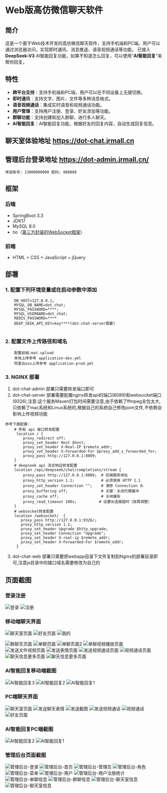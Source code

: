 # Web版高仿微信聊天软件

## 简介

这是一个基于Web技术开发的高仿微信聊天软件，支持手机端和PC端。用户可以通过浏览器访问，实现即时通讯、消息推送、语音视频通话等功能。
已接入 **DeepSeek-V3** AI智能回复功能，如果不知道怎么回复，可以使用"**AI智能回复**"来帮你回复。

## 特性

- **跨平台支持**：支持手机端和PC端，用户可以在不同设备上无缝切换。
- **即时通讯**：支持文字、图片、文件等多种消息格式。
- **语音视频通话**：集成实时语音和视频通话功能。
- **用户管理**：支持用户注册、登录、好友添加等功能。
- **群聊功能**：支持创建和加入群聊，进行多人聊天。
- **AI智能回复**：AI智能回复功能，根据好友的回复内容，自动生成回复信息。

## 聊天室体验地址  https://dot-chat.jrmall.cn
## 管理后台登录地址  https://dot-admin.jrmall.cn/ 
   `体验账号: 13000000000 密码: 888888`

## 框架

### 后端

- SpringBoot 3.3
- JDK17
- MySQL 8.0
- tio（[第三方封装的WebSocket框架](https://gitee.com/tywo45/t-io)）

### 前端

- HTML + CSS + JavaScript + jQuery

## 部署

### 1. 配置下列环境变量或在启动参数中添加
```
    DB_HOST=127.0.0.1;
    MYSQL_DB_NAME=dot_chat;
    MYSQL_PASSWORD=****;
    MYSQL_USERNAME=dot_chat;
    REDIS_PASSWORD=****
    DEEP_SEEK_API_KEY=key****(dot-chat-server需要)
    
```
### 2. 配置文件上传路径和域名
```
    配置前缀:mat.upload
    本地上传参考 application-dev.yml
    阿里云oss上传参考 application-prod.yml
```
### 3. NGINX 部署

1. dot-chat-admin 部署只需要转发端口即可
2. dot-chat-server 部署需要配置nginx转发api的端口(8089)和websocket端口(9326),注意:这个服务Maven打包时间需要注意,由于依赖了ffmpeg全包太大,只依赖了mac系统和Linux系统的,根据自己的系统自己修改pom文件,不依赖会影响上传视频功能
```
参考下面配置:
    # 所有 api 接口转发配置
     location / {
    	proxy_redirect off;
    	proxy_set_header Host $host;
    	proxy_set_header X-Real-IP $remote_addr;
    	proxy_set_header X-Forwarded-For $proxy_add_x_forwarded_for;
        proxy_pass http://127.0.0.1:8089; 
    }
    # deepseek api 流式响应转发配置
    location /api/deepseek/chat/completions/stream {
        proxy_pass http://127.0.0.1:8089;  # 后端服务地址
        proxy_http_version 1.1;            # 必须使用 HTTP 1.1
        proxy_set_header Connection "";    # 清除 Connection 头
        proxy_buffering off;               # 关键：关闭代理缓冲
        proxy_cache off;                   # 关闭缓存
        proxy_read_timeout 100s;          # 设置长连接超时（按需调整）
    }
    # websocket转发配置
    location /websocket/  {
       proxy_pass http://127.0.0.1:9326/;
       proxy_http_version 1.1;    
       proxy_set_header Upgrade $http_upgrade;    
       proxy_set_header Connection "Upgrade";    
       proxy_set_header X-real-ip $remote_addr;
       proxy_set_header X-Forwarded-For $remote_addr;
     }
```
3. dot-chat-web 部署只需要把webapp目录下文件复制到Nginx的部署目录即可,注意js目录中的接口域名需要修改为自己的


## 页面截图

### 登录注册
![登录](screenshot/login.png)
![注册](screenshot/register.png)

### 移动端聊天界面

![聊天室页面](screenshot/chatroom.png)
![好友页面](screenshot/friends.png)
![我的](screenshot/my.png)

![群聊天页面](screenshot/msg-group.png)
![单聊页面](screenshot/msg-s.png)
![单聊页面2](screenshot/msg-s2.png)
![单聊视频播放页面](screenshot/msg-video-play.png)
![发送文件视频页面](screenshot/msg-send-file.png)
![发送表情页面](screenshot/msg-send-emoji.png)
![发送视频通话页面](screenshot/msg-send-video.png)
![视频通话页面](screenshot/msg-video-call.png)
![聊天信息更多页面](screenshot/msg-more.png)
![聊天信息更多页面](screenshot/msg-group-more.png)
### AI智能回复移动端截图
![AI智能回复3](screenshot/msg-ai-3.jpg)
![AI智能回复2](screenshot/msg-ai-2.jpg)
![AI智能回复1](screenshot/msg-ai-1.jpg)

### PC端聊天界面
![聊天室页面](screenshot/pc-chatroom.png)
![发送聊天表情](screenshot/pc-msg-send-emoji.png)
![发送截图](screenshot/pc-msg-send-screenshot.png)
![发送视频通话](screenshot/pc-msg-send-video-call.png)
![视频通话](screenshot/pc-msg-video-call.png)
![好友页面](screenshot/pc-friends.png)

### AI智能回复PC端截图
![AI智能回复2](screenshot/pc-msg-ai-2.jpg)
![AI智能回复1](screenshot/pc-msg-ai-1.jpg)


### 管理后台页面截图
![管理后台-登录](screenshot/admin-login.jpg)
![管理后台-首页](screenshot/admin-index.jpg)
![管理后台-管理员](screenshot/admin-admin.jpg)
![管理后台-角色](screenshot/admin-role.jpg)
![管理后台-菜单](screenshot/admin-menu.jpg)
![管理后台-用户](screenshot/admin-user.jpg)
![管理后台-用户注册统计](screenshot/admin-user-count.jpg)
![管理后台-单聊信息](screenshot/admin-msg-single.jpg)
![管理后台-群聊信息](screenshot/admin-msg-group.jpg)
![管理后台-聊天室信息](screenshot/admin-msg-pic-big.jpg)
![管理后台-聊天室信息](screenshot/admin-tag-close.jpg)